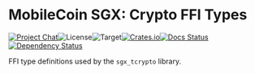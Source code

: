 # MobileCoin SGX: Crypto FFI Types

[![Project Chat][chat-image]][chat-link]<!--
-->![License][license-image]<!--
-->![Target][target-image]<!--
-->[![Crates.io][crate-image]][crate-link]<!--
-->[![Docs Status][docs-image]][docs-link]<!--
-->[![Dependency Status][deps-image]][deps-link]

FFI type definitions used by the `sgx_tcrypto` library.

[chat-image]: https://img.shields.io/discord/844353360348971068?style=flat-square
[chat-link]: https://mobilecoin.chat
[license-image]: https://img.shields.io/crates/l/mc-sgx-tcrypto-sys-types?style=flat-square
[target-image]: https://img.shields.io/badge/target-any-brightgreen?style=flat-square
[crate-image]: https://img.shields.io/crates/v/mc-sgx-tcrypto-sys-types.svg?style=flat-square
[crate-link]: https://crates.io/crates/mc-sgx-tcrypto-sys-types
[docs-image]: https://img.shields.io/docsrs/mc-sgx-tcrypto-sys-types?style=flat-square
[docs-link]: https://docs.rs/crate/mc-sgx-tcrypto-sys-types
[deps-image]: https://deps.rs/crate/mc-sgx-tcrypto-sys-types/0.9.0/status.svg?style=flat-square
[deps-link]: https://deps.rs/crate/mc-sgx-tcrypto-sys-types/0.9.0

